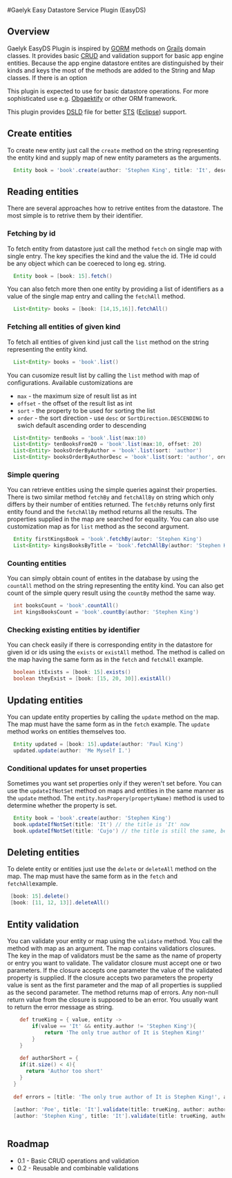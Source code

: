 #Gaelyk Easy Datastore Service Plugin (EasyDS)

## Overview
 Gaelyk EasyDS Plugin is inspired by [GORM](http://grails.org/doc/latest/guide/5.%20Object%20Relational%20Mapping%20\(GORM\).html)
 methods on [Grails](http://grails.org) domain classes. It provides basic [CRUD](http://en.wikipedia.org/wiki/Create,_read,_update_and_delete)
 and validation support for basic app engine entities. Because the app engine datastore
 entites are distinguished by their kinds and keys the most of the methods are added to the String and Map classes.
 If there is an option 
 
 This plugin is expected to use for basic datastore operations. For more sophisticated use e.g.
 [Obgaektify](http://obgaektify.appspot.com/) or other ORM framework.
 
 This plugin provides [DSLD](http://en.appsatori.eu/2011/05/writing-groovy-dsl-descriptors-dsld-for.html) 
 file for better [STS](http://www.springsource.com/developer/sts) ([Eclipse](http://www.eclipse.org )) support.
 
## Create entities
 To create new entity just call the `create` method on the string representing the entity kind and supply
 map of new entity parameters as the arguments.
 
```groovy
  Entity book = 'book'.create(author: 'Stephen King', title: 'It', description: 'Oh, my! This is scary!')
```
## Reading entities
 There are several approaches how to retrive entites from the datastore. The most simple is to retrive
 them by their identifier.
### Fetching by id
 To fetch entity from datastore just call the method `fetch` on single map with single entry.
 The key specifies the kind and the value the id. THe id could be any object which can be coereced to long eg. string.
 
```groovy
  Entity book = [book: 15].fetch()
```
 You can also fetch more then one entity by providing a list of identifiers as a value of the single map entry
 and calling the `fetchAll` method.

```groovy
  List<Entity> books = [book: [14,15,16]].fetchAll()
```

### Fetching all entities of given kind
 To fetch all entities of given kind just call the `list` method on the string representing the entity kind.
 
```groovy
  List<Entity> books = 'book'.list()
```

You can cusomize result list by calling the `list` method with map of configurations. Available customizations
are

 * `max` - the maximum size of result list as int
 * `offset` - the offset of the result list as int
 * `sort` - the property to be used for sorting the list
 * `order` - the sort direction - use `desc` or `SortDirection.DESCENDING` to swich default ascending order to descending

```groovy
  List<Entity> tenBooks = 'book'.list(max:10)
  List<Entity> tenBooksFrom20 = 'book'.list(max:10, offset: 20)
  List<Entity> booksOrderByAuthor = 'book'.list(sort: 'author')
  List<Entity> booksOrderByAuthorDesc = 'book'.list(sort: 'author', order: 'desc')
```

### Simple quering
You can retrieve entities using the simple queries against their properties. There is two similar method
`fetchBy` and `fetchAllBy` on string which only differs by their number of entities returned. The `fetchBy` returns
only first entity found and the `fetchAllBy` method returns all the results. The properties supplied in the
map are searched for equality. You can also use customization map as for `list` method as the second argument.

```groovy
  Entity firstKingsBook = 'book'.fetchBy(autor: 'Stephen King')
  List<Entity> kingsBooksByTitle = 'book'.fetchAllBy(author: 'Stephen King', [sort: 'title']) 
```

### Counting entities
You can simply obtain count of entites in the database by using the `countAll` method on the
string representing the entity kind. You can also get count of the simple query result using
the `countBy` method the same way.

```groovy
  int booksCount = 'book'.countAll()
  int kingsBooksCount = 'book'.countBy(author: 'Stephen King')
```

### Checking existing entities by identifier
You can check easily if there is corresponding entity in the datastore for given id or ids using the
`exists` or `existAll` method. The method is called on the map having the same form as in the `fetch` and `fetchAll`
example.

```groovy
  boolean itExists = [book: 15].exists()
  boolean theyExist = [book: [15, 20, 30]].existAll()
```
## Updating entities
You can update entity properties by calling the `update` method on the map. The map must have the same
form as in the `fetch` example. The `update` method works on entities themselves too.

```groovy
  Entity updated = [book: 15].update(author: 'Paul King')
  updated.update(author: 'Me Myself I.')
```

### Conditional updates for unset properties
Sometimes you want set properties only if they weren't set before. You can use the `updateIfNotSet` method
on maps and entities in the same manner as the `update` method. The `entity.hasPropery(propertyName)` method
is used to determine whether the property is set.

```groovy
  Entity book = 'book'.create(author: 'Stephen King')
  book.updateIfNotSet(title: 'It') // the title is 'It' now
  book.updateIfNotSet(title: 'Cujo') // the title is still the same, because it was already set
```

## Deleting entities
To delete entity or entities just use the `delete` or `deleteAll` method on the map. The map must have the same
form as in the `fetch` and `fetchAll`example. 

```groovy
 [book: 15].delete()
 [book: [11, 12, 13]].deleteAll()
```

## Entity validation
You can validate your entity or map using the `validate` method. You call the method with map as an argument.
The map contains validatiors closures. The key in the map of validators must be the same as the name of property
or entry you want to validate. The validator closure must accept one or two parameters. If the closure
accepts one parameter the value of the validated property is supplied. If the closure accepts two parameters
the property value is sent as the first parameter and the map of all properties is supplied as the second parameter.
The method returns map of errors. Any non-null return value from the closure is supposed to be an error. 
You usually want to return the error message as string.

```groovy
 	def trueKing = { value, entity ->
		if(value == 'It' && entity.author != 'Stephen King'){
			return 'The only true author of It is Stephen King!'
		}
	}
		
	def authorShort = {
    if(it.size() < 4){
      return 'Author too short'
    }
  }
  
  def errors = [title: 'The only true author of It is Stephen King!', author: 'Author too short']
  
  [author: 'Poe', title: 'It'].validate(title: trueKing, author: authorShort) == errors
  [author: 'Stephen King', title: 'It'].validate(title: trueKing, author: authorShort) == [:]
  
```


## Roadmap
 
 * 0.1 - Basic CRUD operations and validation
 * 0.2 - Reusable and combinable validations